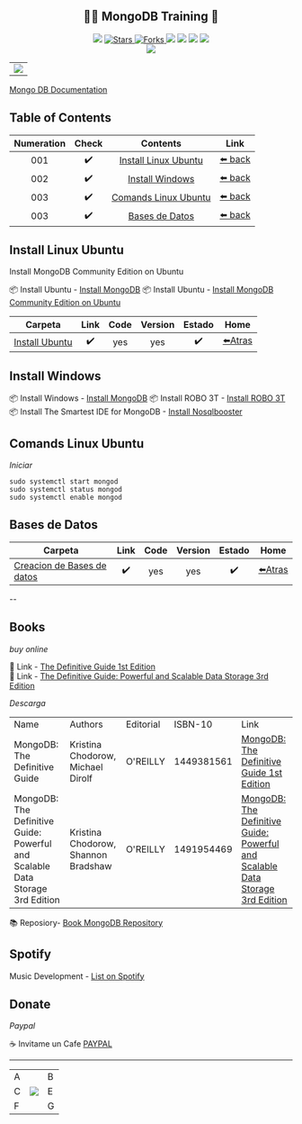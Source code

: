 <h2 align="center"> 👩‍💻 MongoDB Training 💪 </h2>

<p align="center">
  </a>
    <img src="https://img.shields.io/github/languages/top/BrianMarquez3/MongoDB-Training?color=red">
  </a>

  <a href="https://github.com/BrianMarquez3/MongoDB-Training/stargazers">
    <img src="https://img.shields.io/github/stars/BrianMarquez3/MongoDB-Training.svg?style=flat" alt="Stars">
  </a>

  <a href="https://github.com/BrianMarquez3/MongoDB-Training$/network">
    <img src="https://img.shields.io/github/forks/BrianMarquez3/MongoDB-Training.svg?style=flat" alt="Forks">
  </a>

  </a>
    <img src="https://img.shields.io/github/v/tag/BrianMarquez3/MongoDB-Training?color=blue&label=Version&logo=PostgreSQL">
  </a>

  </a>
    <img src="https://img.shields.io/github/languages/code-size/BrianMarquez3/MongoDB-Training">
  </a>

  </a>
    <img src="https://img.shields.io/github/downloads/BrianMarquez3/MongoDB-Training/total?color=blue">
  </a>

  </a>
   <a href="https://github.com/BrianMarquez3/MongoDB-Training/network">
    <img src="https://img.shields.io/badge/Plataform-Linux-darkblue">
  </a><br>

  <img src="https://img.shields.io/github/last-commit/BrianMarquez3/MongoDB-Training?color=darkblue&style=for-the-badge">
</p>

<table align="center">
  <tr>
    <td align="center" style="padding=0;width=50%;">
      <img align="center" style="padding=0;" src="./images/mongodb.png" />
    </td>
  </tr>
</table>

[Mongo DB Documentation](https://www.mongodb.com/cloud/atlas/lp/try4?utm_content=controlhterms&utm_source=google&utm_campaign=search_gs_pl_evergreen_atlas_core_prosp-brand_gic-null_amers-pe_ps-all_desktop_eng_lead&utm_term=mongodb&utm_medium=cpc_paid_search&utm_ad=e&utm_ad_campaign_id=12212624332&adgroup=115749719263&gclid=CjwKCAiA5Y6eBhAbEiwA_2ZWIcymNEvh9avFVdf8LQvjM4ZGdIyhyvFaYxPqMaWyZiPa_Yzgck78rhoCJD4QAvD_BwE)

## Table of Contents

| Numeration   | Check   |    Contents      |      Link      |
|:-----------:|:---------:|:---------------:|:--------------:|
|  001         | ✔️     | [Install Linux Ubuntu](#Install-Linux-Ubuntu)  | [⬅️ back](https://github.com/BrianMarquez3)| 
|  002         | ✔️     | [Install Windows](#Install-Windows)  |  [⬅️ back](https://github.com/BrianMarquez3)| 
|  003         | ✔️     | [Comands Linux Ubuntu](#Comands-Linux-Ubuntu)  |  [⬅️ back](https://github.com/BrianMarquez3)| 
|  003         | ✔️     | [Bases de Datos](#Bases-de-Datos)  |  [⬅️ back](https://github.com/BrianMarquez3)| 

## Install Linux Ubuntu

<p>Install MongoDB Community Edition on Ubuntu</p>

📦 Install Ubuntu - [Install MongoDB](https://github.com/BrianMarquez3/MongoDB-Training/tree/main/install)
📦 Install Ubuntu - [Install MongoDB Community Edition on Ubuntu](https://www.mongodb.com/docs/manual/tutorial/install-mongodb-on-ubuntu/)

| Carpeta | Link    |  Code   | Version | Estado      | Home  |
|---------|:-------:|:-------:|:-------:|:-----------:|:-----:|
| [Install Ubuntu](https://github.com/BrianMarquez3/MongoDB-Training/tree/main/install) |✔️| yes | yes | ✔️ | [⬅️Atras](#Table-of-Contents) |

## Install Windows

📦 Install Windows - [Install MongoDB](https://www.mongodb.com/try/download/community)
📦 Install ROBO 3T - [Install ROBO 3T](https://robomongo.org/)
📦 Install The Smartest IDE for MongoDB - [Install Nosqlbooster](https://nosqlbooster.com/)

## Comands Linux Ubuntu

_Iniciar_

```
sudo systemctl start mongod
sudo systemctl status mongod
sudo systemctl enable mongod
```

## Bases de Datos

| Carpeta | Link    |  Code   | Version | Estado      | Home  |
|---------|:-------:|:-------:|:-------:|:-----------:|:-----:|
| [Creacion de Bases de datos](https://github.com/BrianMarquez3/MongoDB-Training/tree/main/BaseDatos) |✔️| yes | yes | ✔️ | [⬅️Atras](#Table-of-Contents) |


--

## Books

_buy online_

🛒 Link - [The Definitive Guide 1st Edition](https://www.amazon.com/MongoDB-Definitive-Guide-Kristina-Chodorow/dp/1449381561)<br>
🛒 Link - [ The Definitive Guide: Powerful and Scalable Data Storage 3rd Edition](https://www.amazon.com/MongoDB-Definitive-Powerful-Scalable-Storage-dp-1491954469/dp/1491954469/ref=dp_ob_image_bk)

_Descarga_

<table>
  <tr>
      <td>Name</td>
      <td>Authors</td>
      <td>Editorial</td>
      <td>ISBN-10</td>
      <td>Link</td>
  </tr>

  <tr>
      <td>MongoDB: The Definitive Guide</td>
      <td>Kristina Chodorow,  Michael Dirolf</td>
      <td>O'REILLY</td>
      <td> 1449381561</td>
      <td><a href="https://ucsmedu-my.sharepoint.com/:b:/g/personal/47092136_ucsm_edu_pe/EYs4kdEEtlZDiFKsri12s50BXEWX5d_dk_-ygp9yI4Gsvg?e=b1HMeT">MongoDB: The Definitive Guide 1st Edition</a></td>
  </tr>

  <tr>
      <td>MongoDB: The Definitive Guide: Powerful and Scalable Data Storage 3rd Edition</td>
      <td>Kristina Chodorow,  Shannon Bradshaw</td>
      <td>O'REILLY</td>
      <td> 1491954469</td>
      <td><a href="https://ucsmedu-my.sharepoint.com/:b:/g/personal/47092136_ucsm_edu_pe/Eeyx3v5z6kRAnq-abxZprooBDnzEB9HxL_Lw0MQ4D_Oq0g?e=QwzE42">MongoDB: The Definitive Guide: Powerful and Scalable Data Storage 3rd Edition</a></td>
  </tr>
</table>

📚 Reposiory- [Book MongoDB Repository](https://github.com/BrianMarquez3/MongoDB-Training/tree/main/books)


## Spotify 

Music Development - [List on Spotify](https://open.spotify.com/playlist/11AwbhmXyh2jKlsHmaxcP9)


## Donate

_Paypal_

☕ Invitame un Cafe  [PAYPAL](https://www.paypal.com/donate?hosted_button_id=98U3T62494H9Y)


---

 <table align="center">
    <tr>
      <td colspan="3">A</td>
        <td>B</td>
      </tr>
      <tr>
        <td>C</td>
      <td colspan="2"><img align="center" style="padding=0;" src="./images/1 (8).gif" /></td>
        <td>E</td>
      </tr>
      <tr>
      <td colspan="3">F</td>
        <td>G</td>
    </tr>
</table>

